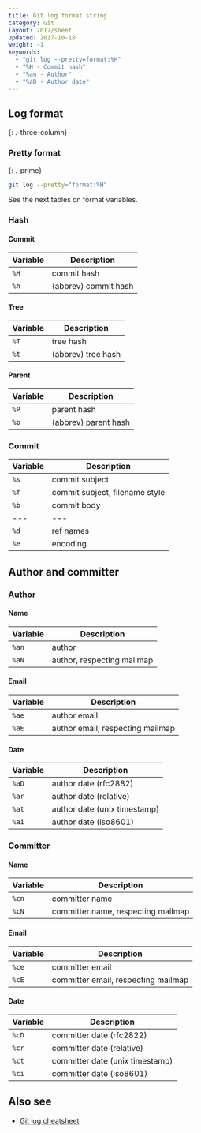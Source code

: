 ```yaml
---
title: Git log format string
category: Git
layout: 2017/sheet
updated: 2017-10-18
weight: -1
keywords:
  - "git log --pretty=format:%H"
  - "%H - Commit hash"
  - "%an - Author"
  - "%aD - Author date"
---
```


## Log format
{: .-three-column}

### Pretty format
{: .-prime}

```bash
git log --pretty="format:%H"
```

See the next tables on format variables.

### Hash

#### Commit

| Variable | Description |
| --- | --- |
| `%H` | commit hash |
| `%h` | (abbrev) commit hash |

#### Tree

| Variable | Description |
| --- | --- |
| `%T` | tree hash |
| `%t` | (abbrev) tree hash |

#### Parent

| Variable | Description |
| --- | --- |
| `%P` | parent hash |
| `%p` | (abbrev) parent hash |

### Commit

| Variable | Description |
| --- | --- |
| `%s` | commit subject |
| `%f` | commit subject, filename style |
| `%b` | commit body |
| --- | --- |
| `%d` | ref names |
| `%e` | encoding |

## Author and committer

### Author

#### Name

| Variable | Description |
| --- | --- |
| `%an` | author |
| `%aN` | author, respecting mailmap |

#### Email

| Variable | Description |
| --- | --- |
| `%ae` | author email |
| `%aE` | author email, respecting mailmap |

#### Date

| Variable | Description |
| --- | --- |
| `%aD` | author date (rfc2882) |
| `%ar` | author date (relative) |
| `%at` | author date (unix timestamp) |
| `%ai` | author date (iso8601) |

### Committer

#### Name

| Variable | Description |
| --- | --- |
| `%cn` | committer name |
| `%cN` | committer name, respecting mailmap |

#### Email

| Variable | Description |
| --- | --- |
| `%ce` | committer email |
| `%cE` | committer email, respecting mailmap |

#### Date

| Variable | Description |
| --- | --- |
| `%cD` | committer date (rfc2822) |
| `%cr` | committer date (relative) |
| `%ct` | committer date (unix timestamp) |
| `%ci` | committer date (iso8601) |

## Also see

- [Git log cheatsheet](./git-log)
